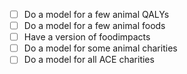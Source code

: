 - [ ] Do a model for a few animal QALYs
- [ ] Do a model for a few animal foods
- [ ] Have a version of foodimpacts
- [ ] Do a model for some animal charities
- [ ] Do a model for all ACE charities
